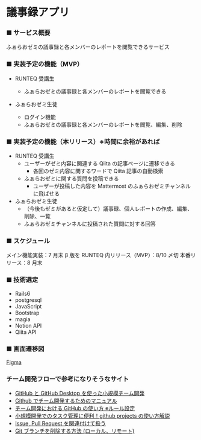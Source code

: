 # 議事録アプリ

### ■ サービス概要

ふぁらおゼミの議事録と各メンバーのレポートを閲覧できるサービス

### ■ 実装予定の機能（MVP）

- RUNTEQ 受講生

  - ふぁらおゼミの議事録と各メンバーのレポートを閲覧できる

- ふぁらおゼミ生徒
  - ログイン機能
  - ふぁらおゼミの議事録と各メンバーのレポートを閲覧、編集、削除

### ■ 実装予定の機能（本リリース）※時間に余裕があれば

- RUNTEQ 受講生
  - ユーザーがゼミ内容に関連する Qiita の記事ページに遷移できる
    - 各回のゼミ内容に関するワードで Qiita 記事の自動検索
  - ふぁらおゼミに関する質問を投稿できる
    - ユーザーが投稿した内容を Mattermost のふぁらおゼミチャンネルに飛ばせる
- ふぁらおゼミ生徒
  - （今後もゼミがあると仮定して）議事録、個人レポートの作成、編集、削除、一覧
  - ふぁらおゼミチャンネルに投稿された質問に対する回答

### ■ スケジュール

メイン機能実装：7 月末
β 版を RUNTEQ 内リリース（MVP）：8/10 〆切
本番リリース：8 月末

### ■ 技術選定

- Rails6
- postgresql
- JavaScript
- Bootstrap
- magia
- Notion API
- Qiita API

### ■ 画面遷移図
[Figma](https://www.figma.com/file/VJrl7KO9RicOxZos05q4Xw/zemigiziroku?type=design&node-id=0-1&mode=design&t=DmCYD2zU3iZhYsxP-0)

### チーム開発フローで参考になりそうなサイト

- [GitHub と GitHub Desktop を使った小規模チーム開発](https://am1tanaka.hatenablog.com/entry/2015/11/06/130120)
- [Github でチーム開発するためのマニュアル](https://qiita.com/siida36/items/880d92559af9bd245c34)
- [チーム開発における GitHub の使い方 ※ルール設定](https://zenn.dev/ynakashi/articles/0c353cebd34bd6)
- [小規模開発でのタスク管理に便利！github projects の使い方解説](https://gattino.jp/github-projects/)
- [Issue, Pull Request を関連付けて扱う](https://qiita.com/kodai_0122/items/18f7faa80f0302244c51)
- [Git ブランチを削除する方法 (ローカル、リモート)](https://www.freecodecamp.org/japanese/news/how-to-delete-a-git-branch-both-locally-and-remotely/)

